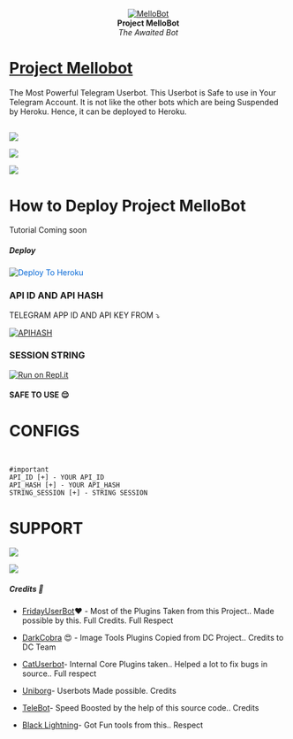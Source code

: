 <p align="center">
   
   <a href="https://github.com/marshmello61/MelloBot">
      <img src="https://telegra.ph/file/931322c1de82358f4dacc.jpg" alt="MelloBot">
   </a>
   <br>
   <b>Project MelloBot</b><br>
   <i>The Awaited Bot</i>
</p>
 
   
# [Project Mellobot](https://t.me/MelloLab)

The Most Powerful Telegram Userbot.
This Userbot is Safe to use in Your Telegram Account.
It is not like the other bots which are being Suspended by Heroku. Hence, it can be deployed to Heroku.


## <Social status of bot>

<p align="left"><a href="https://github.com/marshmello61/MelloBot/network/members"><img src="https://img.shields.io/github/forks/marshmello61/MelloBot?label=Forks&logoColor=purple&style=social"></a><p align="left"><a href="https://github.com/marshmello61/MelloBot/stargazers"><img src="https://img.shields.io/github/stars/marshmello61/MelloBot?logoColor=red&style=social"></a><p align="left"><a href="https://github.com/marshmello61/MelloBot"><img src="https://img.shields.io/github/last-commit/marshmello61/MelloBot?logoColor=brown&style=plastic"></a>

# How to Deploy Project MelloBot
Tutorial Coming soon
   
##### Deploy
<a href="https://heroku.com/deploy?template=https://github.com/marshmello61/MelloBot/tree/fire" rel="nofollow" style="background-color: initial; box-sizing: border-box; color: #0366d6; text-decoration-line: none;"><img alt="Deploy To Heroku" src="https://camo.githubusercontent.com/83b0e95b38892b49184e07ad572c94c8038323fb/68747470733a2f2f7777772e6865726f6b7563646e2e636f6d2f6465706c6f792f627574746f6e2e737667" style="border-style: none; box-sizing: initial; max-width: 100%;" /></a></div>


### API ID AND API HASH 
TELEGRAM
APP ID AND API KEY
FROM 
 ⤵
   </p><p align="centre"><a href="https://my.telegram.org"> <img src="https://img.shields.io/badge/via_WEBSITE-APP_ID API_HASH-blue?style=for-the-badge&logo=telegram" alt="APIHASH" /></a> 





### SESSION STRING 
<a href="https://replit.com/@chrisdroid1/Fire-X-String-Gen#main.py"><img alt="Run on Repl.it" src="https://camo.githubusercontent.com/05149b448485553c6f14f6430a45c12dcc79ed3c/68747470733a2f2f7265706c2e69742f62616467652f6769746875622f6a61727669733231303930342f4a6172766973" style="border-style: none; box-sizing: initial; max-width: 100%;" /></a></div>
#### SAFE TO USE 😌

# CONFIGS 
```


#important 
API_ID [+] - YOUR API_ID 
API_HASH [+] - YOUR API_HASH 
STRING_SESSION [+] - STRING SESSION 

```
# SUPPORT 

<a href="https://telegram.me/MelloLab" target="_blank"><img src="https://img.shields.io/badge/Join-Channel-yellow.svg?style=for-the-badge&logo=Telegram"></a>

<a href="https://telegram.me/MelloHub" target="_blank"><img src="https://img.shields.io/badge/Join-Support%20Group-red.svg?style=for-the-badge&logo=Telegram"></a>


#####  Credits 🌹

- [FridayUserBot](https://github.com/DevsExpo/FridayUserBot)❤️ - 
Most of the Plugins Taken from this Project.. Made possible by this. Full Credits. Full Respect

- [DarkCobra](https://github.com/DARK-COBRA/DARKCOBRA) 😍 - 
Image Tools Plugins Copied from DC Project.. Credits to DC Team

- [CatUserbot](https://github.com/sandy1709/catuserbot)- 
Internal Core Plugins taken.. Helped a lot to fix bugs in source.. Full respect

- [Uniborg](https://github.com/SPECIHIDE/UniBorg)- 
Userbots Made possible. Credits

- [TeleBot](https://github.com/xditya/Telebot)-
Speed Boosted by the help of this source code.. Credits

- [Black Lightning](https://github.com/Keinshin/Black-lightning)- 
Got Fun tools from this.. Respect

